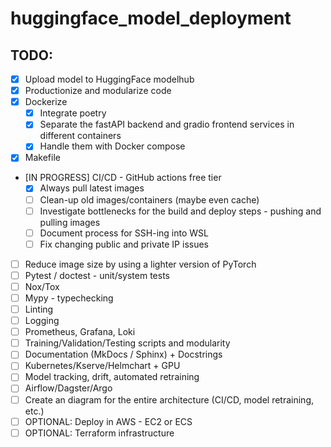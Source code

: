 # huggingface_model_deployment

## TODO:
- [X] Upload model to HuggingFace modelhub
- [X] Productionize and modularize code
- [X] Dockerize
    - [X] Integrate poetry
    - [X] Separate the fastAPI backend and gradio frontend services in different containers
    - [X] Handle them with Docker compose
- [X] Makefile
- [IN PROGRESS] CI/CD - GitHub actions free tier
    - [X] Always pull latest images
    - [ ] Clean-up old images/containers (maybe even cache)
    - [ ] Investigate bottlenecks for the build and deploy steps - pushing and pulling images
    - [ ] Document process for SSH-ing into WSL
    - [ ] Fix changing public and private IP issues
- [ ] Reduce image size by using a lighter version of PyTorch 
- [ ] Pytest / doctest - unit/system tests
- [ ] Nox/Tox
- [ ] Mypy  - typechecking
- [ ] Linting
- [ ] Logging
- [ ] Prometheus, Grafana, Loki
- [ ] Training/Validation/Testing scripts and modularity
- [ ] Documentation (MkDocs / Sphinx) + Docstrings
- [ ] Kubernetes/Kserve/Helmchart + GPU
- [ ] Model tracking, drift, automated retraining
- [ ] Airflow/Dagster/Argo
- [ ] Create an diagram for the entire architecture (CI/CD, model retraining, etc.)
- [ ] OPTIONAL: Deploy in AWS - EC2 or ECS
- [ ] OPTIONAL: Terraform infrastructure
